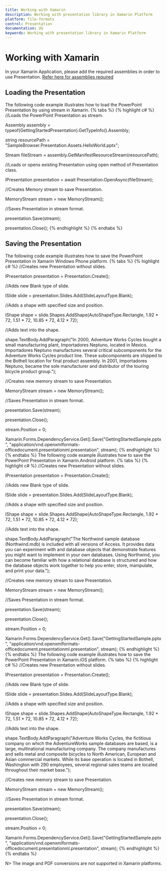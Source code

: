 ```yaml
---
title: Working with Xamarin
description: Working with presentation library in Xamarin Platform
platform: file-formats
control: Presentation
documentation: UG
keywords: Working with presentation library in Xamarin Platform
---
```


# Working with Xamarin

In your Xamarin Application, please add the required assemblies in order to use Presentation. [Refer here for assemblies required](/File-Formats/Presentation/Assemblies-Required)

## Loading the Presentation

The following code example illustrates how to load the PowerPoint Presentation by using stream in Xamarin.
{% tabs %}
{% highlight c# %}
//Loads the PowerPoint Presentation as stream.

Assembly assembly = typeof(GettingStartedPresentation).GetTypeInfo().Assembly;

string resourcePath = "SampleBrowser.Presentation.Assets.HelloWorld.pptx";

Stream fileStream = assembly.GetManifestResourceStream(resourcePath);

//Loads or opens existing Presentation using open method of Presentation class.

IPresentation presentation = await Presentation.OpenAsync(fileStream);

//Creates Memory stream to save Presentation.

MemoryStream stream = new MemoryStream();

//Saves Presentation in stream format.

presentation.Save(stream);

presentation.Close();
{% endhighlight %}
{% endtabs %}

## Saving the Presentation

The following code example illustrates how to save the PowerPoint Presentation in Xamarin Windows Phone platform.
{% tabs %}
{% highlight c# %}
//Creates new Presentation without slides.

IPresentation presentation = Presentation.Create();

//Adds new Blank type of slide.

ISlide slide = presentation.Slides.Add(SlideLayoutType.Blank);

//Adds a shape with specified size and position.

IShape shape = slide.Shapes.AddShape(AutoShapeType.Rectangle, 1.92 * 72, 1.51 * 72, 10.85 * 72, 4.12 * 72);

//Adds text into the shape.

shape.TextBody.AddParagraph("In 2000, Adventure Works Cycles bought a small manufacturing plant, Importadores Neptuno, located in Mexico. Importadores Neptuno manufactures several critical subcomponents for the Adventure Works Cycles product line. These subcomponents are shipped to the Bothell location for final product assembly. In 2001, Importadores Neptuno, became the sole manufacturer and distributor of the touring bicycle product group.");

//Creates new memory stream to save Presentation.

MemoryStream stream = new MemoryStream();

//Saves Presentation in stream format.

presentation.Save(stream);

presentation.Close();

stream.Position = 0;

Xamarin.Forms.DependencyService.Get<ISaveWindowsPhone>().Save("GettingStartedSample.pptx", "application/vnd.openxmlformats-officedocument.presentationml.presentation", stream);
{% endhighlight %}
{% endtabs %}
The following code example illustrates how to save the PowerPoint Presentation in Xamarin.Android platform.
{% tabs %}
{% highlight c# %}
//Creates new Presentation without slides.

IPresentation presentation = Presentation.Create();

//Adds new Blank type of slide.

ISlide slide = presentation.Slides.Add(SlideLayoutType.Blank);

//Adds a shape with specified size and position.

IShape shape = slide.Shapes.AddShape(AutoShapeType.Rectangle, 1.92 * 72, 1.51 * 72, 10.85 * 72, 4.12 * 72);

//Adds text into the shape.

shape.TextBody.AddParagraph("The Northwind sample database (Northwind.mdb) is included with all versions of Access. It provides data you can experiment with and database objects that demonstrate features you might want to implement in your own databases. Using Northwind, you can become familiar with how a relational database is structured and how the database objects work together to help you enter, store, manipulate, and print your data.");

//Creates new memory stream to save Presentation.

MemoryStream stream = new MemoryStream();

//Saves Presentation in stream format.

presentation.Save(stream);

presentation.Close();

stream.Position = 0;

Xamarin.Forms.DependencyService.Get<ISave>().Save("GettingStartedSample.pptx", "application/vnd.openxmlformats-officedocument.presentationml.presentation", stream);
{% endhighlight %}
{% endtabs %}
The following code example illustrates how to save the PowerPoint Presentation in Xamarin.iOS platform.
{% tabs %}
{% highlight c# %}
//Creates new Presentation without slides.

IPresentation presentation = Presentation.Create();

//Adds new Blank type of slide.

ISlide slide = presentation.Slides.Add(SlideLayoutType.Blank);

//Adds a shape with specified size and position.

IShape shape = slide.Shapes.AddShape(AutoShapeType.Rectangle, 1.92 * 72, 1.51 * 72, 10.85 * 72, 4.12 * 72);

//Adds text into the shape.

shape.TextBody.AddParagraph("Adventure Works Cycles, the fictitious company on which the AdventureWorks sample databases are based, is a large, multinational manufacturing company. The company manufactures and sells metal and composite bicycles to North American, European and Asian commercial markets. While its base operation is located in Bothell, Washington with 290 employees, several regional sales teams are located throughout their market base.");

//Creates new memory stream to save Presentation.

MemoryStream stream = new MemoryStream();

//Saves Presentation in stream format.

presentation.Save(stream);

presentation.Close();

stream.Position = 0;

Xamarin.Forms.DependencyService.Get<ISave>().Save("GettingStartedSample.pptx", "application/vnd.openxmlformats-officedocument.presentationml.presentation", stream);
{% endhighlight %}
{% endtabs %}

N> The image and PDF conversions are not supported in Xamarin platforms.
